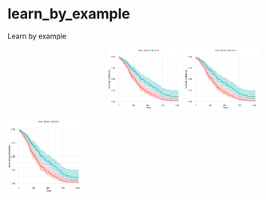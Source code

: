 # learn_by_example
Learn by example

<p align="right">
  <img src="images/survival_sparklyr.png" width="150" title="Survival plot Spark" href="https://kmezhoud.github.io/learn_by_example/survival_plot_sparklyr/survival_plot_sparklyr.html">
  <img src="images/survival_sparklyr.png" width="150" title="Survival plot Spark">
</p>



<a href="https://kmezhoud.github.io/learn_by_example/survival_plot_sparklyr/survival_plot_sparklyr.html"><img src="images/survival_sparklyr.png" align="left" height="150" width="150" title="Survival plot with sparklyr" ></a>

